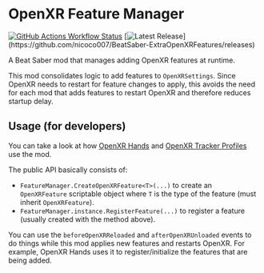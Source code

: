﻿# OpenXR Feature Manager
[![GitHub Actions Workflow Status](https://img.shields.io/github/actions/workflow/status/nicoco007/BeatSaber-ExtraOpenXRFeatures/openxr-feature-manager.yml?style=flat-square)](https://github.com/nicoco007/BeatSaber-ExtraOpenXRFeatures/actions/workflows/openxr-feature-manager.yml)
[![Latest Release](https://img.shields.io/github/v/release/nicoco007/BeatSaber-ExtraOpenXRFeatures?style=flat-square&filter=openxr-feature-manager/*)](https://github.com/nicoco007/BeatSaber-ExtraOpenXRFeatures/releases)

A Beat Saber mod that manages adding OpenXR features at runtime.

This mod consolidates logic to add features to `OpenXRSettings`. Since OpenXR needs to restart for feature changes to apply, this avoids the need for each mod that adds features to restart OpenXR and therefore reduces startup delay.

## Usage (for developers)
You can take a look at how [OpenXR Hands](../OpenXRHands) and [OpenXR Tracker Profiles](../OpenXRTrackerProfiles) use the mod.

The public API basically consists of:
- `FeatureManager.CreateOpenXRFeature<T>(...)` to create an `OpenXRFeature` scriptable object where `T` is the type of the feature (must inherit `OpenXRFeature`).
- `FeatureManager.instance.RegisterFeature(...)` to register a feature (usually created with the method above).

You can use the `beforeOpenXRReloaded` and `afterOpenXRUnloaded` events to do things while this mod applies new features and restarts OpenXR. For example, OpenXR Hands uses it to register/initialize the features that are being added.

